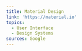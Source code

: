 ```yaml
---
title: Material Design
link: 'https://material.io'
topics:
  - User Interface
  - Design Systems
sources: Google
---
```


